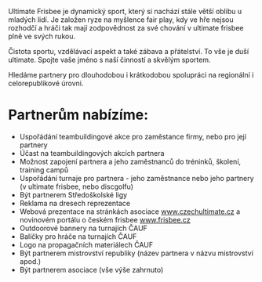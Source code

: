 Ultimate Frisbee je dynamický sport, který si nachází stále větší oblibu u mladých lidí. Je založen ryze na myšlence fair play, kdy ve hře nejsou rozhodčí a hráči tak mají zodpovědnost za své chování v ultimate frisbee plně ve svých rukou.  

Čistota sportu, vzdělávací aspekt a také zábava a přátelství. To vše je duší ultimate. Spojte vaše jméno s naší činností a skvělým sportem. 
 
Hledáme partnery pro dlouhodobou i krátkodobou spolupráci na regionální i celorepublikové úrovni. 
 
# Partnerům nabízíme:
- Uspořádání teambuildingové akce pro zaměstance firmy, nebo pro její partnery 
- Účast na teambuildingových akcích partnera
- Možnost zapojení partnera a jeho zaměstnanců do tréninků, školení, training campů
- Uspořádání turnaje pro partnera - jeho zaměstnance nebo jeho partnery (v ultimate frisbee, nebo discgolfu)
- Být partnerem Středoškolské ligy
- Reklama na dresech reprezentace
- Webová prezentace na stránkách asociace www.czechultimate.cz a novinovém portálu o českém frisbee www.frisbee.cz
- Outdoorové bannery na turnajích ČAUF
- Balíčky pro hráče na turnajích ČAUF
- Logo na propagačních materiálech ČAUF
- Být partnerem mistrovství republiky (název partnera v názvu mistrovství apod.)
- Být partnerem asociace (vše výše zahrnuto)
